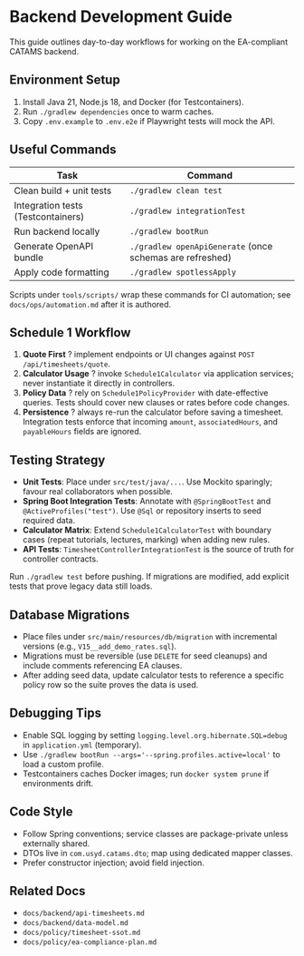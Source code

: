 # Backend Development Guide

This guide outlines day-to-day workflows for working on the EA-compliant CATAMS backend.

## Environment Setup

1. Install Java 21, Node.js 18, and Docker (for Testcontainers).
2. Run `./gradlew dependencies` once to warm caches.
3. Copy `.env.example` to `.env.e2e` if Playwright tests will mock the API.

## Useful Commands

| Task | Command |
|------|---------|
| Clean build + unit tests | `./gradlew clean test`
| Integration tests (Testcontainers) | `./gradlew integrationTest`
| Run backend locally | `./gradlew bootRun`
| Generate OpenAPI bundle | `./gradlew openApiGenerate` (once schemas are refreshed)
| Apply code formatting | `./gradlew spotlessApply`

Scripts under `tools/scripts/` wrap these commands for CI automation; see `docs/ops/automation.md` after it is authored.

## Schedule 1 Workflow

1. **Quote First** ? implement endpoints or UI changes against `POST /api/timesheets/quote`.
2. **Calculator Usage** ? invoke `Schedule1Calculator` via application services; never instantiate it directly in controllers.
3. **Policy Data** ? rely on `Schedule1PolicyProvider` with date-effective queries. Tests should cover new clauses or rates before code changes.
4. **Persistence** ? always re-run the calculator before saving a timesheet. Integration tests enforce that incoming `amount`, `associatedHours`, and `payableHours` fields are ignored.

## Testing Strategy

- **Unit Tests**: Place under `src/test/java/...`. Use Mockito sparingly; favour real collaborators when possible.
- **Spring Boot Integration Tests**: Annotate with `@SpringBootTest` and `@ActiveProfiles("test")`. Use `@Sql` or repository inserts to seed required data.
- **Calculator Matrix**: Extend `Schedule1CalculatorTest` with boundary cases (repeat tutorials, lectures, marking) when adding new rules.
- **API Tests**: `TimesheetControllerIntegrationTest` is the source of truth for controller contracts.

Run `./gradlew test` before pushing. If migrations are modified, add explicit tests that prove legacy data still loads.

## Database Migrations

- Place files under `src/main/resources/db/migration` with incremental versions (e.g., `V15__add_demo_rates.sql`).
- Migrations must be reversible (use `DELETE` for seed cleanups) and include comments referencing EA clauses.
- After adding seed data, update calculator tests to reference a specific policy row so the suite proves the data is used.

## Debugging Tips

- Enable SQL logging by setting `logging.level.org.hibernate.SQL=debug` in `application.yml` (temporary).
- Use `./gradlew bootRun --args='--spring.profiles.active=local'` to load a custom profile.
- Testcontainers caches Docker images; run `docker system prune` if environments drift.

## Code Style

- Follow Spring conventions; service classes are package-private unless externally shared.
- DTOs live in `com.usyd.catams.dto`; map using dedicated mapper classes.
- Prefer constructor injection; avoid field injection.

## Related Docs

- `docs/backend/api-timesheets.md`
- `docs/backend/data-model.md`
- `docs/policy/timesheet-ssot.md`
- `docs/policy/ea-compliance-plan.md`
